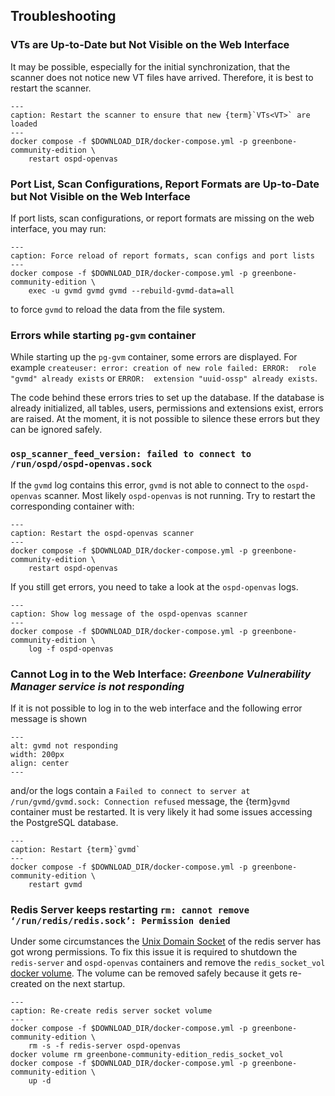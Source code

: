 ## Troubleshooting

### VTs are Up-to-Date but Not Visible on the Web Interface

It may be possible, especially for the initial synchronization, that the scanner
does not notice new VT files have arrived. Therefore, it is best to restart the
scanner.

```{code-block} shell
---
caption: Restart the scanner to ensure that new {term}`VTs<VT>` are loaded
---
docker compose -f $DOWNLOAD_DIR/docker-compose.yml -p greenbone-community-edition \
    restart ospd-openvas
```

### Port List, Scan Configurations, Report Formats are Up-to-Date but Not Visible on the Web Interface

If port lists, scan configurations, or report formats are missing on the web interface, you may run:

```{code-block} shell
---
caption: Force reload of report formats, scan configs and port lists
---
docker compose -f $DOWNLOAD_DIR/docker-compose.yml -p greenbone-community-edition \
    exec -u gvmd gvmd gvmd --rebuild-gvmd-data=all
```

to force `gvmd` to reload the data from the file system.

### Errors while starting `pg-gvm` container

While starting up the `pg-gvm` container, some errors are displayed. For example
`createuser: error: creation of new role failed: ERROR:  role "gvmd" already exists`
or `ERROR:  extension "uuid-ossp" already exists`.

The code behind these errors tries to set up the database. If the database is
already initialized, all tables, users, permissions and extensions exist,
errors are raised. At the moment, it is not possible to silence these errors but
they can be ignored safely.

### `osp_scanner_feed_version: failed to connect to /run/ospd/ospd-openvas.sock`

If the `gvmd` log contains this error, `gvmd` is not able to connect to the
`ospd-openvas` scanner. Most likely `ospd-openvas` is not running. Try to
restart the corresponding container with:

```{code-block} shell
---
caption: Restart the ospd-openvas scanner
---
docker compose -f $DOWNLOAD_DIR/docker-compose.yml -p greenbone-community-edition \
    restart ospd-openvas
```

If you still get errors, you need to take a look at the `ospd-openvas` logs.

```{code-block} shell
---
caption: Show log message of the ospd-openvas scanner
---
docker compose -f $DOWNLOAD_DIR/docker-compose.yml -p greenbone-community-edition \
    log -f ospd-openvas
```

### Cannot Log in to the Web Interface: *Greenbone Vulnerability Manager service is not responding*

If it is not possible to log in to the web interface and the following error
message is shown

```{image} gvmd-not-responding.png
---
alt: gvmd not responding
width: 200px
align: center
---
```

and/or the logs contain a `Failed to connect to server at /run/gvmd/gvmd.sock: Connection refused`
message, the {term}`gvmd` container must be restarted. It is very likely it
had some issues accessing the PostgreSQL database.

```{code-block} shell
---
caption: Restart {term}`gvmd`
---
docker compose -f $DOWNLOAD_DIR/docker-compose.yml -p greenbone-community-edition \
    restart gvmd
```

### Redis Server keeps restarting `rm: cannot remove ‘/run/redis/redis.sock’: Permission denied`

Under some circumstances the [Unix Domain Socket](https://en.wikipedia.org/wiki/Unix_domain_socket)
of the redis server has got wrong permissions. To fix this issue it is required
to shutdown the `redis-server` and `ospd-openvas` containers and remove the
`redis_socket_vol` [docker volume](https://docs.docker.com/storage/volumes/).
The volume can be removed safely because it gets re-created on the next startup.

```{code-block} shell
---
caption: Re-create redis server socket volume
---
docker compose -f $DOWNLOAD_DIR/docker-compose.yml -p greenbone-community-edition \
    rm -s -f redis-server ospd-openvas
docker volume rm greenbone-community-edition_redis_socket_vol
docker compose -f $DOWNLOAD_DIR/docker-compose.yml -p greenbone-community-edition \
    up -d
```
